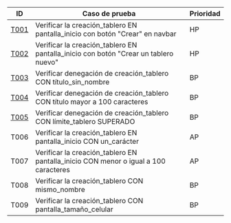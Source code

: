 | ID    | Caso de prueba                                                                 | Prioridad |
|-------|--------------------------------------------------------------------------------|-----------|
| [T001](T001.md)| Verificar la creación_tablero EN pantalla_inicio con botón "Crear" en navbar  | HP        |
| [T002](T002.md) | Verificar la creación_tablero EN pantalla_inicio con botón "Crear un tablero nuevo" | HP   |
| [T003](T003.md)  | Verificar denegación de creación_tablero CON título_sin_nombre                | BP        |
| [T004](T004.md) | Verificar denegación de creación_tablero CON título mayor a 100 caracteres    | BP        |
| [T005](T005.md) | Verificar denegación de creación_tablero CON límite_tablero SUPERADO          | BP        |
| T006  | Verificar la creación_tablero EN pantalla_inicio CON un_carácter              | AP        |
| T007  | Verificar la creación_tablero EN pantalla_inicio CON menor o igual a 100 caracteres | AP   |
| T008  | Verificar la creación_tablero CON mismo_nombre                                 | BP        |
| T009  | Verificar la creación_tablero CON pantalla_tamaño_celular                     | BP        |